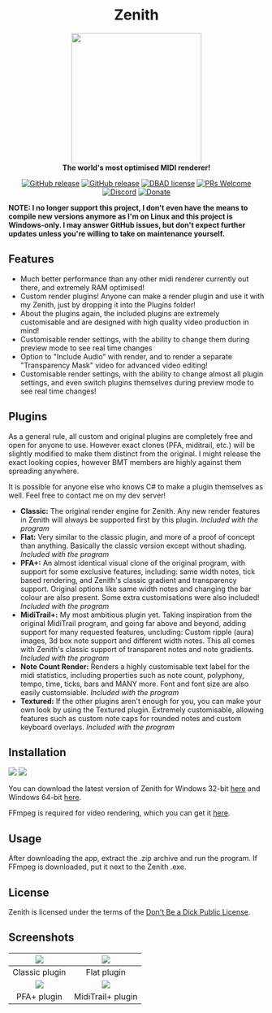 <h1 align="center">Zenith</h1>

<p align="center">
    <img src="https://i.imgur.com/jshhiL3.png" width="256" />
    <br />
    <strong>The world's most optimised MIDI renderer!</strong>
</p>

<p align="center">
    <a href="https://github.com/arduano/Zenith-MIDI/releases/"><img src="https://img.shields.io/github/release/arduano/Zenith-MIDI.svg?style=flat-square" alt="GitHub release"></a>
    <a href="https://github.com/arduano/Zenith-MIDI/releases/"><img src="https://img.shields.io/github/downloads/arduano/Zenith-MIDI/total.svg?style=flat-square" alt="GitHub release"></a>
    <a href="https://github.com/arduano/Zenith-MIDI/blob/master/LICENSE"><img src="https://img.shields.io/badge/license-DBAD-blue.svg?style=flat-square" alt="DBAD license"></a>
    <a href="http://makeapullrequest.com"><img src="https://img.shields.io/badge/PRs-welcome-brightgreen.svg?style=flat-square" alt="PRs Welcome"></a>
    <a href="https://discord.gg/Aj4cb5"><img src="https://img.shields.io/discord/549344616210628609.svg?color=7289DA&style=flat-square" alt="Discord"></a>
    <a href="https://www.paypal.com/cgi-bin/webscr?cmd=_s-xclick&hosted_button_id=M9XRCSPYSMBCA&source=url"><img src="https://img.shields.io/badge/Donate-PayPal-green.svg?style=flat-square" alt="Donate"></a>
</p>

<strong>NOTE: I no longer support this project, I don't even have the means to compile new versions anymore as I'm on Linux and this project is Windows-only. I may answer GitHub issues, but don't expect further updates unless you're willing to take on maintenance yourself.</strong>

## Features
- Much better performance than any other midi renderer currently out there, and extremely RAM optimised!
- Custom render plugins! Anyone can make a render plugin and use it with my Zenith, just by dropping it into the Plugins folder!
- About the plugins again, the included plugins are extremely customisable and are designed with high quality video production in mind!
- Customisable render settings, with the ability to change them during preview mode to see real time changes
- Option to "Include Audio" with render, and to render a separate "Transparency Mask" video for advanced video editing!
- Customisable render settings, with the ability to change almost all plugin settings, and even switch plugins themselves during preview mode to see real time changes! 

## Plugins
As a general rule, all custom and original plugins are completely free and open for anyone to use. However exact clones (PFA, miditrail, etc.) will be slightly modified to make them distinct from the original. I might release the exact looking copies, however BMT members are highly against them spreading anywhere.

It is possible for anyone else who knows C# to make a plugin themselves as well. Feel free to contact me on my dev server! 

- **Classic:** The original render engine for Zenith. Any new render features in Zenith will always be supported first by this plugin. *Included with the program*
- **Flat:** Very similar to the classic plugin, and more of a proof of concept than anything. Basically the classic version except without shading. *Included with the program*
- **PFA+:** An almost identical visual clone of the original program, with support for some exclusive features, including: same width notes, tick based rendering, and Zenith's classic gradient and transparency support. Original options like same width notes and changing the bar colour are also present. Some extra customisations were also included! *Included with the program*
- **MidiTrail+:**  My most ambitious plugin yet. Taking inspiration from the original MidiTrail program, and going far above and beyond, adding support for many requested features, uncluding: Custom ripple (aura) images, 3d box note support and different width notes. This all comes with Zenith's classic support of transparent notes and note gradients. *Included with the program*
- **Note Count Render:** Renders a highly customisable text label for the midi statistics, including properties such as note count, polyphony, tempo, time, ticks, bars and MANY more. Font and font size are also easily customsiable. *Included with the program*
- **Textured:** If the other plugins aren't enough for you, you can make your own look by using the Textured plugin. Extremely customisable, allowing features such as custom note caps for rounded notes and custom keyboard overlays. *Included with the program*

## Installation
[![](https://img.shields.io/github/v/release/arduano/Zenith-MIDI?label=download%2032-bit&style=flat-square)](https://github.com/arduano/Zenith-MIDI/releases/latest/download/Zenithx86.zip) [![](https://img.shields.io/github/v/release/arduano/Zenith-MIDI?label=download%2064-bit&style=flat-square&color=green)](https://github.com/arduano/Zenith-MIDI/releases/latest/download/Zenithx64.zip)

You can download the latest version of Zenith for Windows 32-bit [here](https://github.com/arduano/Zenith-MIDI/releases/latest/download/Zenithx86.zip) and Windows 64-bit [here](https://github.com/arduano/Zenith-MIDI/releases/latest/download/Zenithx64.zip).

FFmpeg is required for video rendering, which you can get it [here](https://ffmpeg.zeranoe.com/builds/).

## Usage
After downloading the app, extract the .zip archive and run the program. If FFmpeg is downloaded, put it next to the Zenith .exe.

## License
Zenith is licensed under the terms of the [Don't Be a Dick Public License](https://github.com/arduano/Zenith-MIDI/blob/master/LICENSE).

## Screenshots
| ![](https://arduano.github.io/Zenith-MIDI/dist/bmr/assets/plugins/classic.png) |   ![](https://arduano.github.io/Zenith-MIDI/dist/bmr/assets/plugins/flat.png)    |
| :----------------------------------------------------------------------------: | :------------------------------------------------------------------------------: |
|                                 Classic plugin                                 |                                   Flat plugin                                    |
|   ![](https://arduano.github.io/Zenith-MIDI/dist/bmr/assets/plugins/pfa.png)   | ![](https://arduano.github.io/Zenith-MIDI/dist/bmr/assets/plugins/miditrail.png) |
|                                  PFA+ plugin                                   |                                MidiTrail+ plugin                                 |
